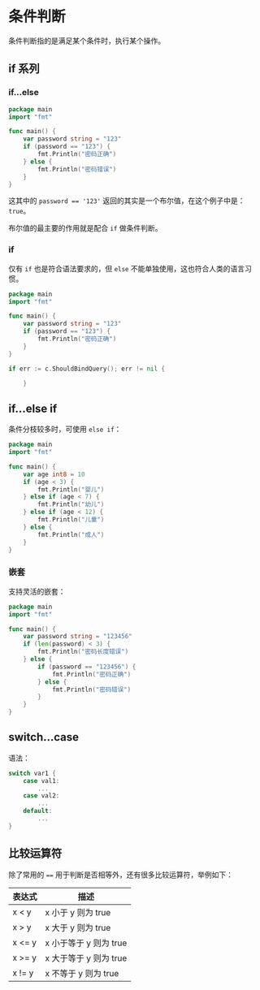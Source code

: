 # 条件判断

条件判断指的是满足某个条件时，执行某个操作。

## if 系列

### if...else

<div class="run"></div>

```go
package main
import "fmt"

func main() {
    var password string = "123"
    if (password == "123") {
        fmt.Println("密码正确")
    } else {
        fmt.Println("密码错误")
    }
}
```

这其中的 `password == '123'` 返回的其实是一个布尔值，在这个例子中是：`true`。

布尔值的最主要的作用就是配合 `if` 做条件判断。

### if

仅有 `if` 也是符合语法要求的，但 `else` 不能单独使用，这也符合人类的语言习惯。

<div class="run"></div>

```go
package main
import "fmt"

func main() {
    var password string = "123"
    if (password == "123") {
        fmt.Println("密码正确")
    }
}
```

```go
if err := c.ShouldBindQuery(); err != nil {

	}
```

## if...else if

条件分枝较多时，可使用 `else if`：

<div class="run"></div>

```go
package main
import "fmt"

func main() {
    var age int8 = 10
    if (age < 3) {
        fmt.Println("婴儿")
    } else if (age < 7) {
        fmt.Println("幼儿")
    } else if (age < 12) {
        fmt.Println("儿童")
    } else {
        fmt.Println("成人")
    }
}
```

### 嵌套

支持灵活的嵌套：

<div class="run"></div>

```go
package main
import "fmt"

func main() {
    var password string = "123456"
    if (len(password) < 3) {
        fmt.Println("密码长度错误")
    } else {
        if (password == "123456") {
            fmt.Println("密码正确")
        } else {
            fmt.Println("密码错误")
        }
    }
}
```

## switch...case

语法：

```go
switch var1 {
    case val1:
        ...
    case val2:
        ...
    default:
        ...
}
```

## 比较运算符

除了常用的 `==` 用于判断是否相等外，还有很多比较运算符，举例如下：

| 表达式 | 描述                   |
| ------ | ---------------------- |
| x < y  | x 小于 y 则为 true     |
| x > y  | x 大于 y 则为 true     |
| x <= y | x 小于等于 y 则为 true |
| x >= y | x 大于等于 y 则为 true |
| x != y | x 不等于 y 则为 true   |
